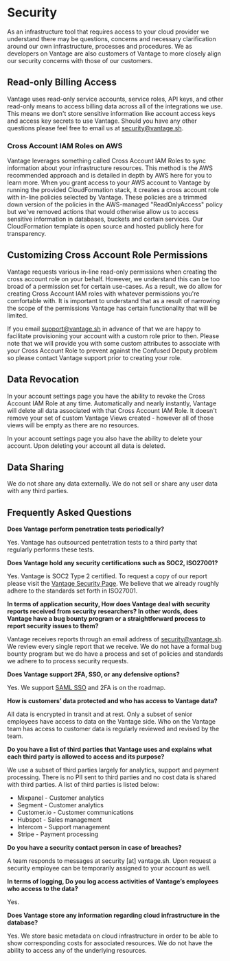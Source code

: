 # Security

As an infrastructure tool that requires access to your cloud provider we understand there may be questions, concerns and necessary clarification around our own infrastructure, processes and procedures. We as developers on Vantage are also customers of Vantage to more closely align our security concerns with those of our customers.

## Read-only Billing Access

Vantage uses read-only service accounts, service roles, API keys, and other read-only means to access billing data across all of the integrations we use. This means we don't store sensitive information like account access keys and access key secrets to use Vantage. Should you have any other questions please feel free to email us at security@vantage.sh.

### Cross Account IAM Roles on AWS

Vantage leverages something called Cross Account IAM Roles to sync information about your infrastructure resources. This method is the AWS recommended approach and is detailed in depth by AWS here for you to learn more. When you grant access to your AWS account to Vantage by running the provided CloudFormation stack, it creates a cross account role with in-line policies selected by Vantage. These policies are a trimmed down version of the policies in the AWS-managed "ReadOnlyAccess" policy but we've removed actions that would otherwise allow us to access sensitive information in databases, buckets and certain services. Our CloudFormation template is open source and hosted publicly here for transparency.

## Customizing Cross Account Role Permissions

Vantage requests various in-line read-only permissions when creating the cross account role on your behalf. However, we understand this can be too broad of a permission set for certain use-cases. As a result, we do allow for creating Cross Account IAM roles with whatever permissions you're comfortable with. It is important to understand that as a result of narrowing the scope of the permissions Vantage has certain functionality that will be limited.

If you email support@vantage.sh in advance of that we are happy to facilitate provisioning your account with a custom role prior to then. Please note that we will provide you with some custom attributes to associate with your Cross Account Role to prevent against the Confused Deputy problem so please contact Vantage support prior to creating your role.

## Data Revocation

In your account settings page you have the ability to revoke the Cross Account IAM Role at any time. Automatically and nearly instantly, Vantage will delete all data associated with that Cross Account IAM Role. It doesn't remove your set of custom Vantage Views created - however all of those views will be empty as there are no resources.

In your account settings page you also have the ability to delete your account. Upon deleting your account all data is deleted.

## Data Sharing

We do not share any data externally. We do not sell or share any user data with any third parties.

## Frequently Asked Questions

**Does Vantage perform penetration tests periodically?**

Yes. Vantage has outsourced pentetration tests to a third party that regularly performs these tests.

**Does Vantage hold any security certifications such as SOC2, ISO27001?**

Yes. Vantage is SOC2 Type 2 certified. To request a copy of our report please visit the [Vantage Security Page](https://vantage.sh/security). We believe that we already roughly adhere to the standards set forth in ISO27001.

**In terms of application security, How does Vantage deal with security reports received from security researchers? In other words, does Vantage have a bug bounty program or a straightforward process to report security issues to them?**

Vantage receives reports through an email address of security@vantage.sh. We review every single report that we receive. We do not have a formal bug bounty program but we do have a process and set of policies and standards we adhere to to process security requests.

**Does Vantage support 2FA, SSO, or any defensive options?**

Yes. We support [SAML SSO](/sso) and 2FA is on the roadmap.

**How is customers’ data protected and who has access to Vantage data?**

All data is encrypted in transit and at rest. Only a subset of senior employees have access to data on the Vantage side. Who on the Vantage team has access to customer data is regularly reviewed and revised by the team.

**Do you have a list of third parties that Vantage uses and explains what each third party is allowed to access and its purpose?**

We use a subset of third parties largely for analytics, support and payment processing. There is no PII sent to third parties and no cost data is shared with third parties. A list of third parties is listed below:

- Mixpanel - Customer analytics
- Segment - Customer analytics
- Customer.io - Customer communications
- Hubspot - Sales management
- Intercom - Support management
- Stripe - Payment processing

**Do you have a security contact person in case of breaches?**

A team responds to messages at security [at] vantage.sh. Upon request a security employee can be temporarily assigned to your account as well.

**In terms of logging, Do you log access activities of Vantage’s employees who access to the data?**

Yes.

**Does Vantage store any information regarding cloud infrastructure in the database?**

Yes. We store basic metadata on cloud infrastructure in order to be able to show corresponding costs for associated resources. We do not have the ability to access any of the underlying resources.
